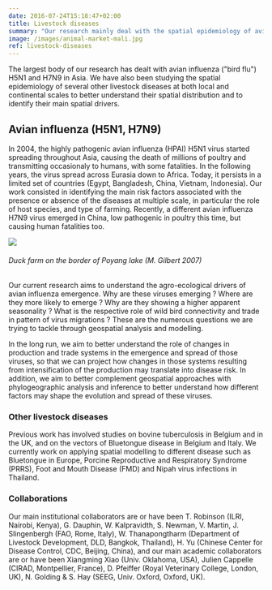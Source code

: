 ```yaml
---
date: 2016-07-24T15:18:47+02:00
title: Livestock diseases
summary: "Our research mainly deal with the spatial epidemiology of avian influenza (AI) at different spatial scales, with particular emphasis on on the role of agro-ecological factors on the emergence, spread and persistence of AI viruses. Over the years, we have also been involved in research on other important livestock diseases such as bluetongue, bovine tuberculosis, foot and mouth disease, porcine reproductive and respiratory syndrome, and Nipah virus infections."
image: /images/animal-market-mali.jpg
ref: livestock-diseases
---
```


The largest body of our research has dealt with avian influenza ("bird flu") H5N1 and H7N9 in Asia. We have also been studying the spatial epidemiology of several other livestock diseases at both local and continental scales to better understand their spatial distribution and to identify their main spatial drivers.

## Avian influenza (H5N1, H7N9)

In 2004, the highly pathogenic avian influenza (HPAI) H5N1 virus started spreading throughout Asia, causing the death of millions of poultry and transmitting occasionaly to humans, with some fatalities. In the following years, the virus spread across Eurasia down to Africa. Today, it persists in a limited set of countries (Egypt, Bangladesh, China, Vietnam, Indonesia). Our work consisted in identifying the main risk factors associated with the presence or absence of the diseases at multiple scale, in particular the role of host species, and type of farming.  Recently, a different avian influenza H7N9 virus emerged in China, low pathogenic in poultry this time, but causing human fatalities too. 

![](/images/Poyang-1-800.jpg)
###### Duck farm on the border of Poyang lake (M. Gilbert 2007) 
  
  
Our current research aims to understand the agro-ecological drivers of  avian influenza emergence. Why are these viruses emerging ? Where are they more likely to emerge ? Why are they showing a higher apparent seasonality ? What is the respective role of wild bird connectivity and trade in pattern of virus migrations ? These are the numerous questions we are trying to tackle through geospatial analysis and modelling.

In the long run, we aim to better understand the role of changes in production and trade systems in the emergence and spread of those viruses, so that we can project how changes in those systems resulting from intensification of the production may translate into disease risk. In addition, we aim to better complement geospatial approaches with phylogeographic analysis and inference to better understand how different factors may shape the evolution and spread of these viruses. 

### Other livestock diseases

Previous work has involved studies on bovine tuberculosis in Belgium and in the UK, and on the vectors of Bluetongue disease in Belgium and Italy. We currently work on applying spatial modelling to different disease such as Bluetongue in Europe, Porcine Reproductive and Respiratory Syndrome (PRRS), Foot and Mouth Disease (FMD) and Nipah virus infections in Thailand. 

### Collaborations

Our main institutional collaborators are or have been T. Robinson (ILRI, Nairobi, Kenya), G. Dauphin, W. Kalpravidth, S. Newman, V. Martin, J. Slingenbergh (FAO, Rome, Italy), W. Thanapongtharm (Department of Livestock Development, DLD, Bangkok, Thailand), H. Yu (Chinese Center for Disease Control, CDC, Beijing, China), and our main academic collaborators are or have been Xiangming Xiao (Univ. Oklahoma, USA), Julien Cappelle (CIRAD, Montpellier, France), D. Pfeiffer (Royal Veterinary College, London, UK), N. Golding & S. Hay (SEEG, Univ. Oxford, Oxford, UK).




